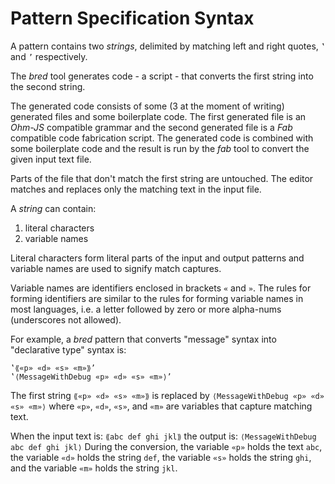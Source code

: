 # Pattern Specification Syntax

A pattern contains two *strings*, delimited by matching left and right quotes, `‛` and `’` respectively.

The *bred* tool generates code - a script - that converts the first string into the second string.  

The generated code consists of some (3 at the moment of writing) generated files and some boilerplate code.  The first generated file is an *Ohm-JS* compatible grammar and the second generated file is a *Fab* compatible code fabrication script.  The generated code is combined with some boilerplate code and the result is run by the *fab* tool to convert the given input text file.

Parts of the file that don't match the first string are untouched.  The editor matches and replaces only the matching text in the input file.

A *string* can contain:
1. literal characters
2. variable names

Literal characters form literal parts of the input and output patterns and variable names are used to signify match captures.

Variable names are identifiers enclosed in brackets `«` and `»`.  The rules for forming identifiers are similar to the rules for forming variable names in most languages, i.e. a letter followed by zero or more alpha-nums (underscores not allowed).

For example, a *bred* pattern that converts "message" syntax into "declarative type" syntax is:

```
‛⟪«p» «d» «s» «m»⟫’
‛⟨MessageWithDebug «p» «d» «s» «m»⟩’
```
The first string `⟪«p» «d» «s» «m»⟫` is replaced by `⟨MessageWithDebug «p» «d» «s» «m»⟩` where `«p»`, `«d»`, `«s»`, and `«m»` are variables that capture matching text.

When the input text is:
`⟪abc def ghi jkl⟫`
the output is:
`⟨MessageWithDebug abc def ghi jkl⟩`
During the conversion, the variable `«p»` holds the text `abc`, the variable `«d»` holds the string `def`, the variable `«s»`  holds the string `ghi`, and the variable `«m»` holds the string `jkl`.